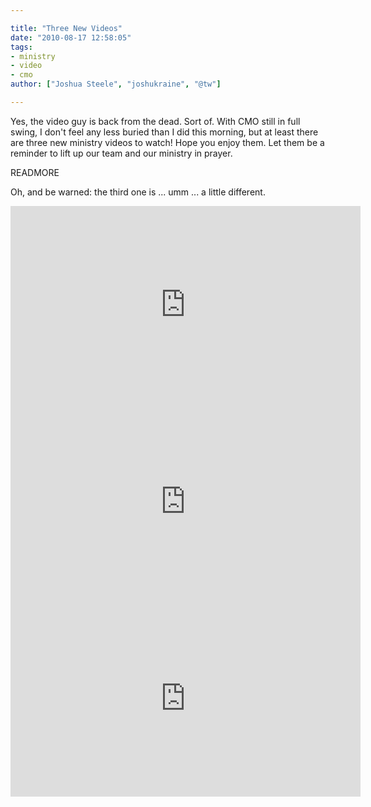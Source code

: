 ```yaml
---

title: "Three New Videos"
date: "2010-08-17 12:58:05"
tags:
- ministry
- video
- cmo
author: ["Joshua Steele", "joshukraine", "@tw"]

---
```


Yes, the video guy is back from the dead. Sort of. With CMO still in full swing, I don't feel any less buried than I did this morning, but at least there are three new ministry videos to watch! Hope you enjoy them. Let them be a reminder to lift up our team and our ministry in prayer.

READMORE

Oh, and be warned: the third one is ... umm ... a little different.
<iframe width="560" height="315" src="https://www.youtube.com/embed/n__YjcQW0zo" frameborder="0" allowfullscreen></iframe>

<iframe width="560" height="315" src="https://www.youtube.com/embed/Ufr69BEPhIQ" frameborder="0" allowfullscreen></iframe>

<iframe width="560" height="315" src="https://www.youtube.com/embed/WsfgrngOTDc" frameborder="0" allowfullscreen></iframe>
